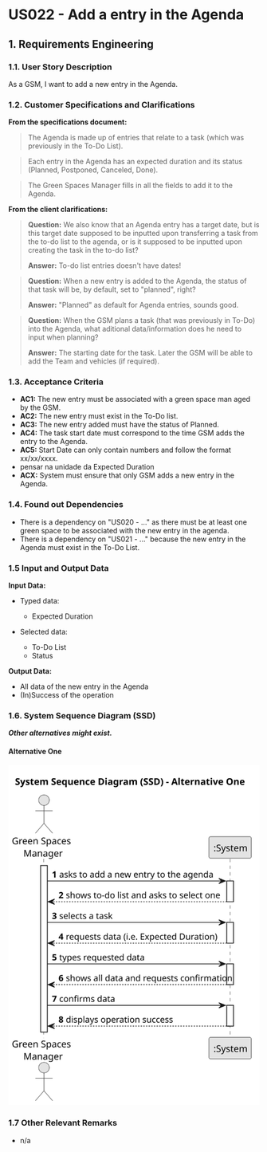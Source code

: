 # US022 - Add a entry in the Agenda 


## 1. Requirements Engineering

### 1.1. User Story Description

As a GSM, I want to add a new entry in the Agenda.

### 1.2. Customer Specifications and Clarifications 

**From the specifications document:**

>	The Agenda is made up of entries that relate to a task (which was previously in the To-Do List).

>	Each entry in the Agenda has an expected duration and its status (Planned, Postponed, Canceled, Done).

>	The Green Spaces Manager fills in all the fields to add it to the Agenda.

**From the client clarifications:**

> **Question:** We also know that an Agenda entry has a target date, but is this target date supposed to be inputted upon transferring a task from the to-do list to the agenda, or is it supposed to be inputted upon creating the task in the to-do list?
>
> **Answer:** To-do list entries doesn't have dates!

> **Question:** When a new entry is added to the Agenda, the status of that task will be, by default, set to "planned", right?
>
> **Answer:** "Planned" as default for Agenda entries, sounds good.

> **Question:** When the GSM plans a task (that was previously in To-Do) into the Agenda, what aditional data/information does he need to input when planning?
>
> **Answer:** The starting date for the task.
Later the GSM will be able to add the Team and vehicles (if required).

### 1.3. Acceptance Criteria

* **AC1:** The new entry must be associated with a green space man aged by the GSM.
* **AC2:** The new entry must exist in the To-Do list.
* **AC3:** The new entry added must have the status of Planned.
* **AC4:** The task start date must correspond to the time GSM adds the entry to the Agenda.
* **AC5:** Start Date can only contain numbers and follow the format xx/xx/xxxx.
* pensar na unidade da Expected Duration
* **ACX:** System must ensure that only GSM adds a new entry in the Agenda.

### 1.4. Found out Dependencies

* There is a dependency on "US020 - ..." as there must be at least one green space to be associated with the new entry in the agenda.
* There is a dependency on "US021 - ..." because the new entry in the Agenda must exist in the To-Do List.

### 1.5 Input and Output Data

**Input Data:**

* Typed data:
    * Expected Duration
	
* Selected data:
    * To-Do List
    * Status

**Output Data:**

* All data of the new entry in the Agenda
* (In)Success of the operation

### 1.6. System Sequence Diagram (SSD)

**_Other alternatives might exist._**

#### Alternative One

![System Sequence Diagram - Alternative One](svg/us022-system-sequence-diagram-alternative-one.svg)

### 1.7 Other Relevant Remarks

* n/a